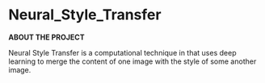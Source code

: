 # Neural_Style_Transfer
**ABOUT THE PROJECT**

Neural Style Transfer is a computational technique in that uses deep learning to merge the content of one image with the style of some another image. 
